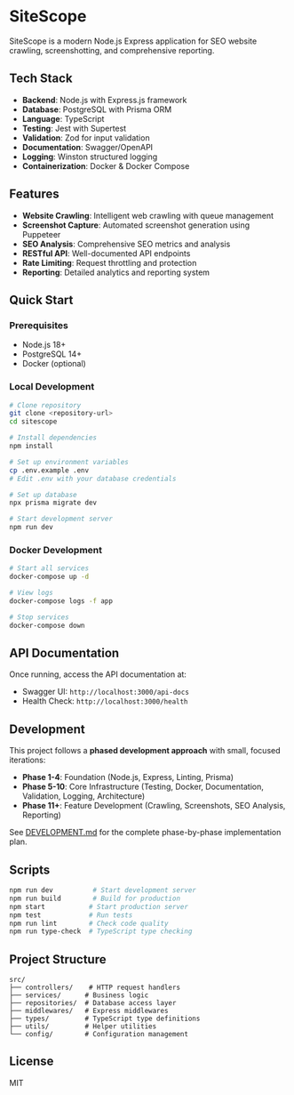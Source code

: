 # SiteScope

SiteScope is a modern Node.js Express application for SEO website crawling, screenshotting, and comprehensive reporting.

## Tech Stack

- **Backend**: Node.js with Express.js framework
- **Database**: PostgreSQL with Prisma ORM
- **Language**: TypeScript
- **Testing**: Jest with Supertest
- **Validation**: Zod for input validation
- **Documentation**: Swagger/OpenAPI
- **Logging**: Winston structured logging
- **Containerization**: Docker & Docker Compose

## Features

- **Website Crawling**: Intelligent web crawling with queue management
- **Screenshot Capture**: Automated screenshot generation using Puppeteer
- **SEO Analysis**: Comprehensive SEO metrics and analysis
- **RESTful API**: Well-documented API endpoints
- **Rate Limiting**: Request throttling and protection
- **Reporting**: Detailed analytics and reporting system

## Quick Start

### Prerequisites
- Node.js 18+ 
- PostgreSQL 14+
- Docker (optional)

### Local Development

```bash
# Clone repository
git clone <repository-url>
cd sitescope

# Install dependencies
npm install

# Set up environment variables
cp .env.example .env
# Edit .env with your database credentials

# Set up database
npx prisma migrate dev

# Start development server
npm run dev
```

### Docker Development

```bash
# Start all services
docker-compose up -d

# View logs
docker-compose logs -f app

# Stop services
docker-compose down
```

## API Documentation

Once running, access the API documentation at:
- Swagger UI: `http://localhost:3000/api-docs`
- Health Check: `http://localhost:3000/health`

## Development

This project follows a **phased development approach** with small, focused iterations:

- **Phase 1-4**: Foundation (Node.js, Express, Linting, Prisma)
- **Phase 5-10**: Core Infrastructure (Testing, Docker, Documentation, Validation, Logging, Architecture)
- **Phase 11+**: Feature Development (Crawling, Screenshots, SEO Analysis, Reporting)

See [DEVELOPMENT.md](./DEVELOPMENT.md) for the complete phase-by-phase implementation plan.

## Scripts

```bash
npm run dev          # Start development server
npm run build        # Build for production
npm start           # Start production server
npm test            # Run tests
npm run lint        # Check code quality
npm run type-check  # TypeScript type checking
```

## Project Structure

```
src/
├── controllers/    # HTTP request handlers
├── services/      # Business logic
├── repositories/  # Database access layer
├── middlewares/   # Express middlewares
├── types/         # TypeScript type definitions
├── utils/         # Helper utilities
└── config/        # Configuration management
```

## License

MIT